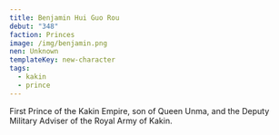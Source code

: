 ```yaml
---
title: Benjamin Hui Guo Rou
debut: "348"
faction: Princes
image: /img/benjamin.png
nen: Unknown
templateKey: new-character
tags:
  - kakin
  - prince
---
```


First Prince of the Kakin Empire, son of Queen Unma, and the Deputy Military Adviser of the Royal Army of Kakin.
